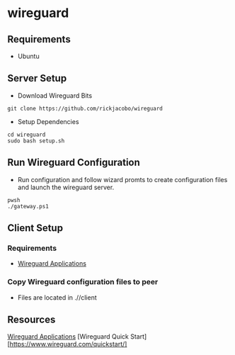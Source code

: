 # wireguard
## Requirements
* Ubuntu

## Server Setup
* Download Wireguard Bits
````
git clone https://github.com/rickjacobo/wireguard
````
* Setup Dependencies
````
cd wireguard
sudo bash setup.sh
````

## Run Wireguard Configuration
* Run configuration and follow wizard promts to create configuration files and launch the wireguard server.
````
pwsh
./gateway.ps1
````

## Client Setup
### Requirements
* [Wireguard Applications](https://www.wireguard.com/install)

### Copy Wireguard configuration files to peer
* Files are located in ./<subnet>/client
  
## Resources
[Wireguard Applications](https://www.wireguard.com/install/)
[Wireguard Quick Start][https://www.wireguard.com/quickstart/]
